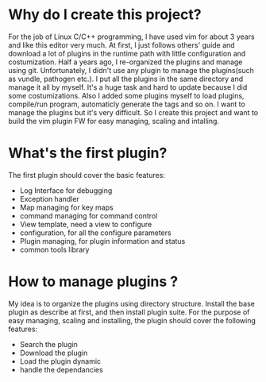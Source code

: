 # Why do I create this project?

For the job of Linux C/C++ programming, I have used vim for about 3 years and like this editor very much. At first, I just follows others' guide and download a lot of plugins in the runtime path with little configuration and costumization. Half a years ago, I re-organized the plugins and manage using git. Unfortunately, I didn't use any plugin to manage the plugins(such as vundle, pathogen etc.). I put all the plugins in the same directory and manage it all by myself. It's a huge task and hard to update because I did some costumizations. Also I added some plugins myself to load plugins, compile/run program, automaticly generate the tags and so on. I want to manage the plugins but it's very difficult. So I create this project and want to build the vim plugin FW for easy managing, scaling and intalling.

# What's the first plugin?

The first plugin should cover the basic features:

* Log Interface for debugging
* Exception handler
* Map managing for key maps
* command managing for command control
* View template, need a view to configure
* configuration, for all the configure parameters
* Plugin managing, for plugin information and status
* common tools library

# How to manage plugins ?

My idea is to organize the plugins using directory structure. Install the base plugin as describe at first, and then install plugin suite. For the purpose of easy managing, scaling and installing, the plugin should cover the following features:

* Search the plugin
* Download the plugin
* Load the plugin dynamic
* handle the dependancies


